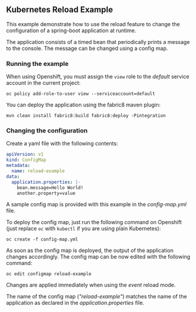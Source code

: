 ## Kubernetes Reload Example

This example demonstrate how to use the reload feature to change the configuration of a spring-boot application at runtime.

The application consists of a timed bean that periodically prints a message to the console. 
The message can be changed using a config map.

### Running the example

When using Openshift, you must assign the `view` role to the *default* service account in the current project:

```
oc policy add-role-to-user view --serviceaccount=default
```

You can deploy the application using the fabric8 maven plugin:

```
mvn clean install fabric8:build fabric8:deploy -Pintegration
```

### Changing the configuration

Create a yaml file with the following contents:

```yml
apiVersion: v1
kind: ConfigMap
metadata:
  name: reload-example
data:
  application.properties: |-
    bean.message=Hello World!
    another.property=value
```

A sample config map is provided with this example in the *config-map.yml* file.

To deploy the config map, just run the following command on Openshift (just replace `oc` with `kubectl` if you are using plain Kubernetes):

```
oc create -f config-map.yml
```

As soon as the config map is deployed, the output of the application changes accordingly.
The config map can be now edited with the following command:

```
oc edit configmap reload-example
```

Changes are applied immediately when using the *event* reload mode.

The name of the config map (*"reload-example"*) matches the name of the application as declared in the *application.properties* file.
